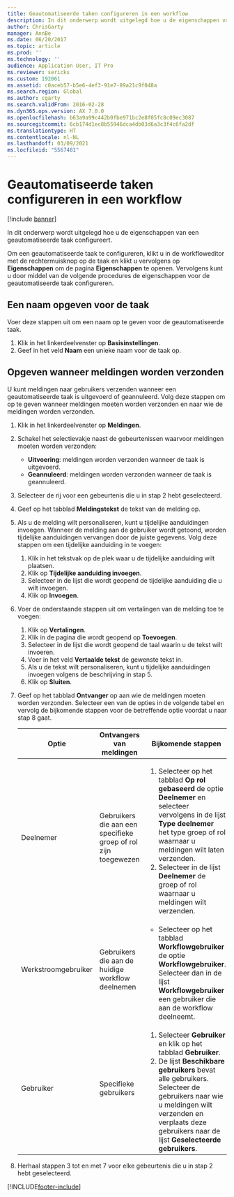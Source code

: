 ```yaml
---
title: Geautomatiseerde taken configureren in een workflow
description: In dit onderwerp wordt uitgelegd hoe u de eigenschappen van een geautomatiseerde taak configureert.
author: ChrisGarty
manager: AnnBe
ms.date: 06/20/2017
ms.topic: article
ms.prod: ''
ms.technology: ''
audience: Application User, IT Pro
ms.reviewer: sericks
ms.custom: 192061
ms.assetid: c0aceb57-b5e6-4ef3-91e7-89a21c9f048a
ms.search.region: Global
ms.author: cgarty
ms.search.validFrom: 2016-02-28
ms.dyn365.ops.version: AX 7.0.0
ms.openlocfilehash: b63a9a99c442b0fbe971bc2e8f05fc8c09ec3087
ms.sourcegitcommit: 6cb174d1ec8b55946dca4db03d6a3c3f4c6fa2df
ms.translationtype: HT
ms.contentlocale: nl-NL
ms.lasthandoff: 03/09/2021
ms.locfileid: "5567481"
---
```

# <a name="configure-automated-tasks-in-a-workflow"></a>Geautomatiseerde taken configureren in een workflow

[!include [banner](../includes/banner.md)]

In dit onderwerp wordt uitgelegd hoe u de eigenschappen van een geautomatiseerde taak configureert.

Om een geautomatiseerde taak te configureren, klikt u in de workfloweditor met de rechtermuisknop op de taak en klikt u vervolgens op **Eigenschappen** om de pagina **Eigenschappen** te openen. Vervolgens kunt u door middel van de volgende procedures de eigenschappen voor de geautomatiseerde taak configureren.

## <a name="name-the-task"></a>Een naam opgeven voor de taak

Voer deze stappen uit om een naam op te geven voor de geautomatiseerde taak.

1. Klik in het linkerdeelvenster op **Basisinstellingen**.
2. Geef in het veld **Naam** een unieke naam voor de taak op.

## <a name="specify-when-notifications-are-sent"></a>Opgeven wanneer meldingen worden verzonden

U kunt meldingen naar gebruikers verzenden wanneer een geautomatiseerde taak is uitgevoerd of geannuleerd. Volg deze stappen om op te geven wanneer meldingen moeten worden verzonden en naar wie de meldingen worden verzonden.

1. Klik in het linkerdeelvenster op **Meldingen**.
2. Schakel het selectievakje naast de gebeurtenissen waarvoor meldingen moeten worden verzonden:

    - **Uitvoering**: meldingen worden verzonden wanneer de taak is uitgevoerd.
    - **Geannuleerd**: meldingen worden verzonden wanneer de taak is geannuleerd.

3. Selecteer de rij voor een gebeurtenis die u in stap 2 hebt geselecteerd.
4. Geef op het tabblad **Meldingstekst** de tekst van de melding op.
5. Als u de melding wilt personaliseren, kunt u tijdelijke aanduidingen invoegen. Wanneer de melding aan de gebruiker wordt getoond, worden tijdelijke aanduidingen vervangen door de juiste gegevens. Volg deze stappen om een tijdelijke aanduiding in te voegen:

    1. Klik in het tekstvak op de plek waar u de tijdelijke aanduiding wilt plaatsen.
    2. Klik op **Tijdelijke aanduiding invoegen**.
    3. Selecteer in de lijst die wordt geopend de tijdelijke aanduiding die u wilt invoegen.
    4. Klik op **Invoegen**.

6. Voer de onderstaande stappen uit om vertalingen van de melding toe te voegen:

    1. Klik op **Vertalingen**.
    2. Klik in de pagina die wordt geopend op **Toevoegen**.
    3. Selecteer in de lijst die wordt geopend de taal waarin u de tekst wilt invoeren.
    4. Voer in het veld **Vertaalde tekst** de gewenste tekst in.
    5. Als u de tekst wilt personaliseren, kunt u tijdelijke aanduidingen invoegen volgens de beschrijving in stap 5.
    6. Klik op **Sluiten**.

7. Geef op het tabblad **Ontvanger** op aan wie de meldingen moeten worden verzonden. Selecteer een van de opties in de volgende tabel en vervolg de bijkomende stappen voor de betreffende optie voordat u naar stap 8 gaat.

    <table>
    <thead>
    <tr>
    <th>Optie</th>
    <th>Ontvangers van meldingen</th>
    <th>Bijkomende stappen</th>
    </tr>
    </thead>
    <tbody>
    <tr>
    <td>Deelnemer</td>
    <td>Gebruikers die aan een specifieke groep of rol zijn toegewezen</td>
    <td>
    <ol>
    <li>Selecteer op het tabblad <strong>Op rol gebaseerd</strong> de optie <strong>Deelnemer</strong> en selecteer vervolgens in de lijst <strong>Type deelnemer</strong> het type groep of rol waarnaar u meldingen wilt laten verzenden.</li>
    <li>Selecteer in de lijst <strong>Deelnemer</strong> de groep of rol waarnaar u meldingen wilt verzenden.</li>
    </ol>
    </td>
    </tr>
    <tr>
    <td>Werkstroomgebruiker</td>
    <td>Gebruikers die aan de huidige workflow deelnemen</td>
    <td>
    <ul>
    <li>Selecteer op het tabblad <strong>Workflowgebruiker</strong> de optie <strong>Workflowgebruiker</strong>. Selecteer dan in de lijst <strong>Workflowgebruiker</strong> een gebruiker die aan de workflow deelneemt.</li>
    </ul>
    </td>
    </tr>
    <tr>
    <td>Gebruiker</td>
    <td>Specifieke gebruikers</td>
    <td>
    <ol>
    <li>Selecteer <strong>Gebruiker</strong> en klik op het tabblad <strong>Gebruiker</strong>.</li>
    <li>De lijst <strong>Beschikbare gebruikers</strong> bevat alle gebruikers. Selecteer de gebruikers naar wie u meldingen wilt verzenden en verplaats deze gebruikers naar de lijst <strong>Geselecteerde gebruikers</strong>.</li>
    </ol>
    </td>
    </tr>
    </tbody>
    </table>

8. Herhaal stappen 3 tot en met 7 voor elke gebeurtenis die u in stap 2 hebt geselecteerd.


[!INCLUDE[footer-include](../../../includes/footer-banner.md)]
